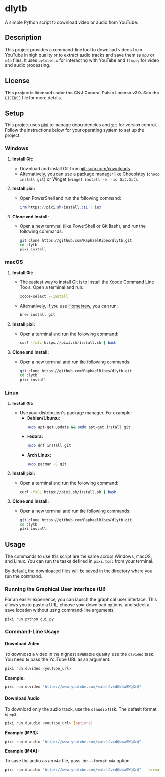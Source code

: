 # dlytb

A simple Python script to download video or audio from YouTube.

## Description

This project provides a command-line tool to download videos from YouTube in high quality or to extract audio tracks and save them as `mp3` or `m4a` files. It uses `pytubefix` for interacting with YouTube and `ffmpeg` for video and audio processing.

## License

This project is licensed under the GNU General Public License v3.0. See the `LICENSE` file for more details.

## Setup

This project uses [pixi](https://pixi.sh/) to manage dependencies and `git` for version control. Follow the instructions below for your operating system to set up the project.

### Windows

1.  **Install Git:**
    - Download and install Git from [git-scm.com/downloads](https://git-scm.com/downloads).
    - Alternatively, you can use a package manager like Chocolatey (`choco install git`) or Winget (`winget install -e --id Git.Git`).

2.  **Install pixi:**
    - Open PowerShell and run the following command:
      ```powershell
      irm https://pixi.sh/install.ps1 | iex
      ```

3.  **Clone and Install:**
    - Open a new terminal (like PowerShell or Git Bash), and run the following commands:
      ```bash
      git clone https://github.com/RaphaelRibes/dlytb.git
      cd dlytb
      pixi install
      ```

### macOS

1.  **Install Git:**
    - The easiest way to install Git is to install the Xcode Command Line Tools. Open a terminal and run:
      ```bash
      xcode-select --install
      ```
    - Alternatively, if you use [Homebrew](https://brew.sh/), you can run:
      ```bash
      brew install git
      ```

2.  **Install pixi:**
    - Open a terminal and run the following command:
      ```bash
      curl -fsSL https://pixi.sh/install.sh | bash
      ```

3.  **Clone and Install:**
    - Open a new terminal and run the following commands:
      ```bash
      git clone https://github.com/RaphaelRibes/dlytb.git
      cd dlytb
      pixi install
      ```

### Linux

1.  **Install Git:**
    - Use your distribution's package manager. For example:
      - **Debian/Ubuntu:**
        ```bash
        sudo apt-get update && sudo apt-get install git
        ```
      - **Fedora:**
        ```bash
        sudo dnf install git
        ```
      - **Arch Linux:**
        ```bash
        sudo pacman -S git
        ```

2.  **Install pixi:**
    - Open a terminal and run the following command:
      ```bash
      curl -fsSL https://pixi.sh/install.sh | bash
      ```

3.  **Clone and Install:**
    - Open a new terminal and run the following commands:
      ```bash
      git clone https://github.com/RaphaelRibes/dlytb.git
      cd dlytb
      pixi install
      ```

## Usage

The commands to use this script are the same across Windows, macOS, and Linux. You can run the tasks defined in `pixi.toml` from your terminal.

By default, the downloaded files will be saved in the directory where you run the command.

### Running the Graphical User Interface (UI)

For an easier experience, you can launch the graphical user interface. 
This allows you to paste a URL, choose your download options, and select a save location without using command-line arguments.

```bash
pixi run python gui.py
```

### Command-Line Usage

#### Download Video

To download a video in the highest available quality, use the `dlvideo` task. You need to pass the YouTube URL as an argument.

```bash
pixi run dlvideo <youtube_url>
```

**Example:**

```bash
pixi run dlvideo "https://www.youtube.com/watch?v=dQw4w9WgXcQ"
```

#### Download Audio

To download only the audio track, use the `dlaudio` task. The default format is `mp3`.

```bash
pixi run dlaudio <youtube_url> [options]
```

**Example (MP3):**

```bash
pixi run dlaudio "https://www.youtube.com/watch?v=dQw4w9WgXcQ"
```

**Example (M4A):**

To save the audio as an `m4a` file, pass the `--format m4a` option.

```bash
pixi run dlaudio "https://www.youtube.com/watch?v=dQw4w9WgXcQ" --format m4a
```
